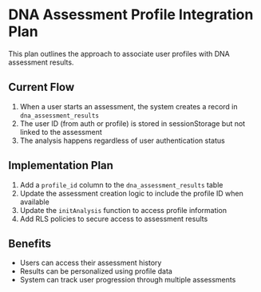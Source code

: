 
# DNA Assessment Profile Integration Plan

This plan outlines the approach to associate user profiles with DNA assessment results.

## Current Flow
1. When a user starts an assessment, the system creates a record in `dna_assessment_results`
2. The user ID (from auth or profile) is stored in sessionStorage but not linked to the assessment
3. The analysis happens regardless of user authentication status

## Implementation Plan
1. Add a `profile_id` column to the `dna_assessment_results` table
2. Update the assessment creation logic to include the profile ID when available
3. Update the `initAnalysis` function to access profile information
4. Add RLS policies to secure access to assessment results

## Benefits
- Users can access their assessment history
- Results can be personalized using profile data
- System can track user progression through multiple assessments
